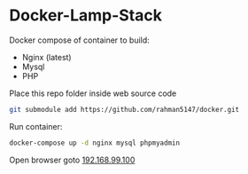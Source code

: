 # Docker-Lamp-Stack
Docker compose of container to build:
- Nginx (latest)
- Mysql
- PHP

Place this repo folder inside web source code
```bash
git submodule add https://github.com/rahman5147/docker.git
```

Run container:
```bash
docker-compose up -d nginx mysql phpmyadmin
```

Open browser goto [192.168.99.100](192.168.99.100)
